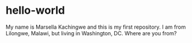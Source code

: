 # hello-world
My name is Marsella Kachingwe and this is my first repository.
I am from Lilongwe, Malawi, but living in Washington, DC. 
Where are you from?

